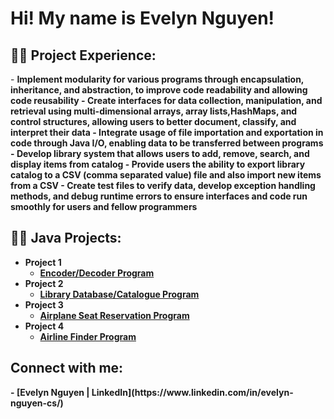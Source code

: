 <h1>Hi! My name is Evelyn Nguyen! <br/>

<h2>👨‍💻 Project Experience:</h2>
- <b>Implement modularity for various programs through encapsulation, inheritance, and abstraction, to improve code readability and allowing code reusability <b>
- <b>Create interfaces for data collection, manipulation, and retrieval using multi-dimensional arrays, array lists,HashMaps, and control structures, allowing users to better document, classify, and interpret their data <b>
- <b>Integrate usage of file importation and exportation in code through Java I/O, enabling data to be transferred between programs <b>
- <b>Develop library system that allows users to add, remove, search, and display items from catalog <b>
- <b>Provide users the ability to export library catalog to a CSV (comma separated value) file and also import new items from a CSV <b>
- <b>Create test files to verify data, develop exception handling methods, and debug runtime errors to ensure interfaces and code run smoothly for users and fellow programmers <b>

<h2>👨‍💻 Java Projects:</h2>

- <b>Project 1</b>
  - [Encoder/Decoder Program]()
- <b>Project 2</b>
  - [Library Database/Catalogue Program]()
- <b>Project 3</b>
  - [Airplane Seat Reservation Program]()
- <b>Project 4</b>
  - [Airline Finder Program]()  

<h2>Connect with me:</h2>
- <b>[Evelyn Nguyen | LinkedIn](https://www.linkedin.com/in/evelyn-nguyen-cs/) <b>